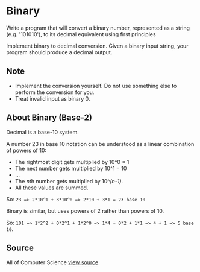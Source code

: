 # Binary

Write a program that will convert a binary number, represented as a string
(e.g. '101010'), to its decimal equivalent using first principles

Implement binary to decimal conversion.  Given a binary input
string, your program should produce a decimal output.

## Note

- Implement the conversion yourself.
  Do not use something else to perform the conversion for you.
- Treat invalid input as binary 0.

## About Binary (Base-2)

Decimal is a base-10 system.

A number 23 in base 10 notation can be understood
as a linear combination of powers of 10:

- The rightmost digit gets multiplied by 10^0 = 1
- The next number gets multiplied by 10^1 = 10
- ...
- The *n*th number gets multiplied by 10^*(n-1)*.
- All these values are summed.

So: `23 => 2*10^1 + 3*10^0 => 2*10 + 3*1 = 23 base 10`

Binary is similar, but uses powers of 2 rather than powers of 10.

So: `101 => 1*2^2 + 0*2^1 + 1*2^0 => 1*4 + 0*2 + 1*1 => 4 + 1 => 5 base 10`.


## Source

All of Computer Science [view
source](http://www.wolframalpha.com/input/?i=binary&a=*C.binary-_*MathWorld-)

